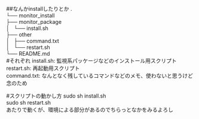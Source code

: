 ##なんかinstallしたりとか
.  
└── monitor_install  
    ├── monitor_package  
    │   └── install.sh  
    ├── other   
    │   ├── command.txt   
    │   └── restart.sh   
    └── README.md  
#それぞれ
install.sh: 監視系パッケージなどのインストール用スクリプト  
restart.sh: 再起動用スクリプト  
command.txt: なんとなく残しているコマンドなどのメモ、使わないと思うけど念のため    

#スクリプトの動かし方
sudo sh install.sh  
sudo sh restart.sh  
あたりで動くが、環境による部分があるのでちらっとなかをみるよろし  
